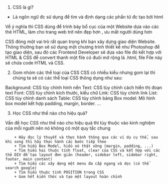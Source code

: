 1. CSS là gì?
- Là ngôn ngữ đc sử dụng để tìm và định dạng các phần tử đc tạo bởi html

Về ý nghĩa thì CSS dùng để trình bày bổ cục của một Website dựa vào các thẻ HTML,
làm cho trang web trở nên đẹp hơn , ưu mắt người dùng hơn

CSS đóng một vai trò rất quan trọng khi bạn xây dựng giao diện Website. Thông thường bạn sẽ  sử dụng một chương trình thiết kế như Photoshop để tạo giao diện, sau đó các Frontend Developer sẽ dựa vào file đó kết hợp với HTML & CSS để convert thanh một file có đuôi mở rộng là .html, file File này sẽ chứa code HTML và CSS.

2. Gom nhóm các thể loại của CSS
CSS có nhiều kiểu nhưng gom lại thì chúng ta sẽ có các thể loại CSS thông dụng như sau:

Background: CSS tùy chỉnh hình nền
Text: CSS tùy chỉnh cách hiển thị đoạn text
Font: CSS tùy chỉnh kích thước, kiểu chữ
Link: CSS tùy chỉnh link
List: CSS tùy chỉnh danh sách
Table: CSS tùy chỉnh bảng
Box model: Mô hình box model kết hợp padding, margin, border.
...


3. Học CSS như thế nào cho hiệu quả?

Vấn đề học CSS như thế nào cho hiệu quả thì tùy thuộc vào kinh nghiệm của mỗi người nên nó không có một quy tắc chung

        + Hãy đọc lý thuyết và thực hành thông qua các ví dụ cụ thể, sau khi xong thì hãy thực hành các bước tiếp theo
        + Tìm hiểu Box Model, hiểu nó thật vững (margin, padding, ...)
        + Tìm hiểu hai thuộc tính float, clear của CSS và kết hợp với các thẻ DIV để tạo layout đơn giản (header, sidebar left, sidebar right, footer, main content)
        + Tìm hiểu các xây dựng một menu đa cấp ngang và dọc (có thể search google)
        + Tìm hiểu thuộc tính POSITION trong CSS
        + Gom hết kiến thức và tạo một layout hoàn chỉnh